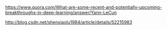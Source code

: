 https://www.quora.com/What-are-some-recent-and-potentially-upcoming-breakthroughs-in-deep-learning/answer/Yann-LeCun

http://blog.csdn.net/shenxiaolu1984/article/details/52215983
